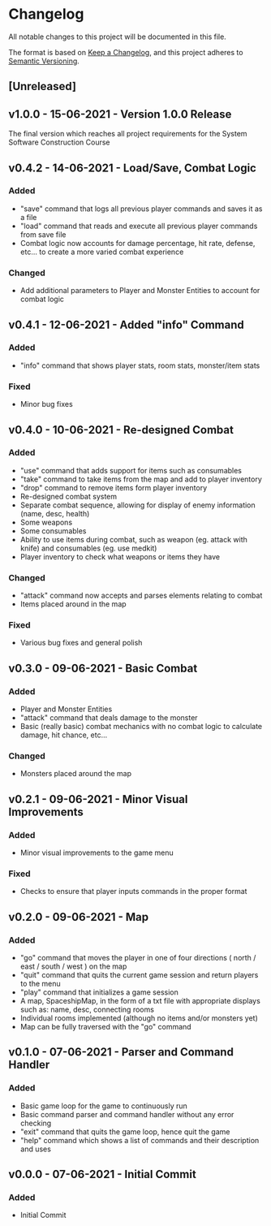 # Changelog
All notable changes to this project will be documented in this file.

The format is based on [Keep a Changelog](https://keepachangelog.com/en/1.0.0/),
and this project adheres to [Semantic Versioning](https://semver.org/spec/v2.0.0.html).

## [Unreleased]

##  v1.0.0 - 15-06-2021 - Version 1.0.0 Release
The final version which reaches all project requirements for the System Software Construction Course

## v0.4.2 - 14-06-2021 - Load/Save, Combat Logic

### Added
- "save" command that logs all previous player commands and saves it as a file
- "load" command that reads and execute all previous player commands from save file
- Combat logic now accounts for damage percentage, hit rate, defense, etc... to create a more varied combat experience

### Changed
- Add additional parameters to Player and Monster Entities to account for combat logic

## v0.4.1 - 12-06-2021 - Added "info" Command

### Added
- "info" command that shows player stats, room stats, monster/item stats

### Fixed
- Minor bug fixes

## v0.4.0 - 10-06-2021 - Re-designed Combat

### Added
- "use" command that adds support for items such as consumables
- "take" command to take items from the map and add to player inventory
- "drop" command to remove items form player inventory
- Re-designed combat system
- Separate combat sequence, allowing for display of enemy information (name, desc, health)
- Some weapons
- Some consumables
- Ability to use items during combat, such as weapon (eg. attack with knife) and consumables (eg. use medkit)
- Player inventory to check what weapons or items they have

### Changed
- "attack" command now accepts and parses elements relating to combat
- Items placed around in the map

### Fixed
- Various bug fixes and general polish

## v0.3.0 - 09-06-2021 - Basic Combat

### Added
- Player and Monster Entities
- "attack" command that deals damage to the monster
- Basic (really basic) combat mechanics with no combat logic to calculate damage, hit chance, etc...

### Changed
- Monsters placed around the map

## v0.2.1 - 09-06-2021 - Minor Visual Improvements

### Added
- Minor visual improvements to the game menu

### Fixed
- Checks to ensure that player inputs commands in the proper format

## v0.2.0 - 09-06-2021 - Map

### Added
- "go" command that moves the player in one of four directions ( north / east / south / west ) on the map
- "quit" command that quits the current game session and return players to the menu
- "play" command that initializes a game session
- A map, SpaceshipMap, in the form of a txt file with appropriate displays such as: name, desc, connecting rooms
- Individual rooms implemented (although no items and/or monsters yet)
- Map can be fully traversed with the "go" command

## v0.1.0 - 07-06-2021 - Parser and Command Handler

### Added
- Basic game loop for the game to continuously run
- Basic command parser and command handler without any error checking
- "exit" command that quits the game loop, hence quit the game
- "help" command which shows a list of commands and their description and uses

##  v0.0.0 - 07-06-2021 - Initial Commit

### Added
- Initial Commit
    

    





    

    

    

        
